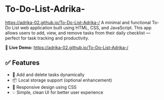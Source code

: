 # To-Do-List-Adrika-
 https://adrika-02.github.io/To-Do-List-Adrika-/
A minimal and functional To-Do List web application built using HTML, CSS, and JavaScript. This app allows users to add, view, and remove tasks from their daily checklist — perfect for task tracking and productivity.

🔗 **Live Demo:** https://adrika-02.github.io/To-Do-List-Adrika-/

## ✅ Features

- 📝 Add and delete tasks dynamically
- 📦 Local storage support (optional enhancement)
- 📱 Responsive design using CSS
- 💡 Simple, clean UI for better user experience

